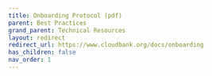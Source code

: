 ```yaml
---
title: Onboarding Protocol (pdf)
parent: Best Practices
grand_parent: Technical Resources
layout: redirect
redirect_url: https://www.cloudbank.org/docs/onboarding
has_children: false
nav_order: 1
---
```

